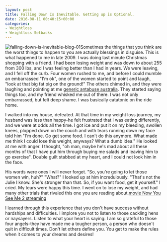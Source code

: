 ```yaml
---
layout: post
title: Falling Down Is Inevitable. Getting up is Optional.
date: 2016-08-11 00:40:15+00:00
categories:
- Weightloss
- Weightloss Setbacks
---
```


![falling-down-is-inevitable-blog-01](http://www.aim4strength.com.vhost.zerolag.com/wp-content/uploads/2016/08/falling-down-is-inevitable-blog-01-1024x683.jpg)Sometimes the things that you think are the worst things to happen to you are actually blessings in disguise. This is what happened to me in late 2009. I was doing last minute Christmas shopping with a friend. I had been losing weight and was down to about 255 from 300 lbs, and I was feeling better than I had in years. We were leaving, and I fell off the curb. Four women rushed to me, and before I could mumble an embarrassed "I'm ok", one of the women started to point and laugh, "look at that big fat pig on the ground!" The others chimed in, and they were laughing and pointing at me [generic antabuse australia](http://biturlz.com/YitfAGH). They started saying things too, and my friend whisked me out of there. I was not only embarrassed, but felt deep shame. I was basically catatonic on the ride home.




I walked into my house, defeated. At that time in my weight loss journey, my husband was less than happy-he felt frustrated that I was eating differently, and we were at odds all the time. I got ice and put it on my bleeding, swollen knees, plopped down on the couch and with tears running down my face told him "I'm done. Go get some food. I can't do this anymore. What made me think I could lose this weight, anyways? What a dumb idea." He looked at me with anger. I thought, "oh man, maybe he's mad about all these months of that I have put him through buying me salads and leaving him to go exercise". Double guilt stabbed at my heart, and I could not look him in the face.




His words were ones I will never forget. "So, you’re going to let those women win, huh?" "What?" I looked up at him incredulously. "That's not the Julie I know. She's stronger than that. So, if you want food, get it yourself." I cried. My tears were happy this time. I went on to lose my weight, and had many other trials that rivaled this one you are reading about.[movie Now You See Me 2 streaming](http://movieclose.com/movie/509782/now-you-see-me-2-2016.html)




I learned through this experience that you don't have success without hardships and difficulties. I implore you not to listen to those cackling hens or naysayers. Listen to what your heart is saying. I am so grateful to those four angels-they have made me a tougher person, a person who doesn't quit in difficult times. Don't let others define you. You get to make the rules when it comes to your dreams and desires!
